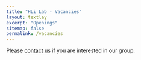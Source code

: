 ```yaml
---
title: "HLi Lab - Vacancies"
layout: textlay
excerpt: "Openings"
sitemap: false
permalink: /vacancies
---
```


Please [contact us](mailto:zhou1633@purdue.edu) if you are interested in
our group.

<!--
If you are interested in the following positions, please [email your

### PhD
test

* test

-->
